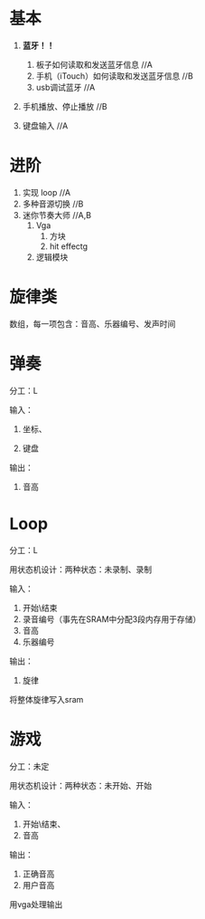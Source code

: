 # 基本
1. **蓝牙！！**

   1. 板子如何读取和发送蓝牙信息 //A
   2. 手机（iTouch）如何读取和发送蓝牙信息 //B
   3. usb调试蓝牙 //A
2. 手机播放、停止播放 //B
3. 键盘输入 //A

# 进阶

1. 实现 loop //A
2. 多种音源切换 //B
3. 迷你节奏大师 //A,B
   1. Vga
      1. 方块
      2. hit effectg
   2. 逻辑模块



# 旋律类

数组，每一项包含：音高、乐器编号、发声时间

# 弹奏

分工：L

输入：

1. 坐标、

2. 键盘

输出：

1. 音高

# Loop

分工：L

用状态机设计：两种状态：未录制、录制

输入：

1. 开始\结束
2. 录音编号（事先在SRAM中分配3段内存用于存储）
3. 音高
4. 乐器编号

输出：

1. 旋律


将整体旋律写入sram

# 游戏

分工：未定

用状态机设计：两种状态：未开始、开始

输入：

1. 开始\结束、
2. 音高

输出：

1. 正确音高
2. 用户音高

用vga处理输出























